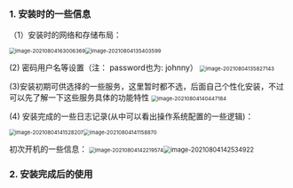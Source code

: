 ### 1. 安装时的一些信息

（1）安装时的网络和存储布局：

<img src="C:\Users\win10\AppData\Roaming\Typora\typora-user-images\image-20210804163006369.png" alt="image-20210804163006369" style="zoom:67%;" /><img src="C:\Users\win10\AppData\Roaming\Typora\typora-user-images\image-20210804135403599.png" alt="image-20210804135403599" style="zoom: 67%;" />

(2) 密码用户名等设置（注： password也为:  johnny）
<img src="C:\Users\win10\AppData\Roaming\Typora\typora-user-images\image-20210804135827143.png" alt="image-20210804135827143" style="zoom:67%;" />

(3)安装初期可供选择的一些服务，这里暂时都不选，后面自己个性化安装，不过可以先了解一下这些服务具体的功能特性
<img src="C:\Users\win10\AppData\Roaming\Typora\typora-user-images\image-20210804140447184.png" alt="image-20210804140447184" style="zoom:67%;" />

(4) 安装完成的一些日志记录(从中可以看出操作系统配置的一些逻辑)：

<img src="C:\Users\win10\AppData\Roaming\Typora\typora-user-images\image-20210804141528207.png" alt="image-20210804141528207" style="zoom:67%;" /><img src="C:\Users\win10\AppData\Roaming\Typora\typora-user-images\image-20210804141158870.png" alt="image-20210804141158870" style="zoom:67%;" />

初次开机的一些信息：
<img src="C:\Users\win10\AppData\Roaming\Typora\typora-user-images\image-20210804142219574.png" alt="image-20210804142219574" style="zoom:67%;" /><img src="C:\Users\win10\AppData\Roaming\Typora\typora-user-images\image-20210804142534922.png" alt="image-20210804142534922" style="zoom:80%;" />

### 2. 安装完成后的使用

